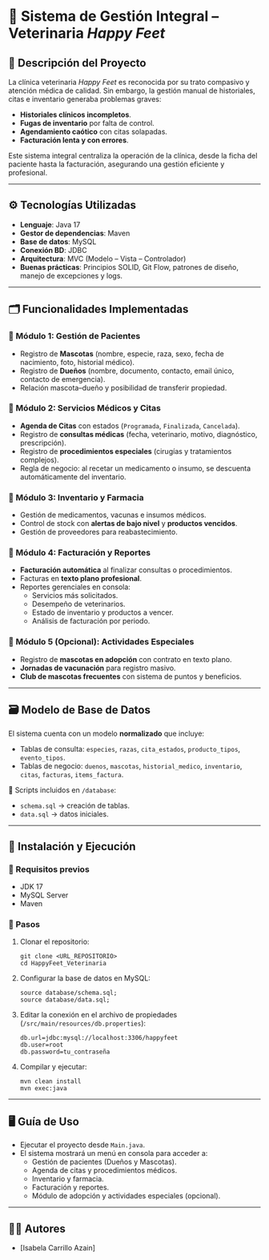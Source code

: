 # 🐾 Sistema de Gestión Integral – Veterinaria *Happy Feet*

## 📖 Descripción del Proyecto

La clínica veterinaria *Happy Feet* es reconocida por su trato compasivo y atención médica de calidad.
 Sin embargo, la gestión manual de historiales, citas e inventario generaba problemas graves:

- **Historiales clínicos incompletos**.
- **Fugas de inventario** por falta de control.
- **Agendamiento caótico** con citas solapadas.
- **Facturación lenta y con errores**.

Este sistema integral centraliza la operación de la clínica, desde la ficha del paciente hasta la facturación, asegurando una gestión eficiente y profesional.

------

## ⚙️ Tecnologías Utilizadas

- **Lenguaje**: Java 17
- **Gestor de dependencias**: Maven
- **Base de datos**: MySQL
- **Conexión BD**: JDBC
- **Arquitectura**: MVC (Modelo – Vista – Controlador)
- **Buenas prácticas**: Principios SOLID, Git Flow, patrones de diseño, manejo de excepciones y logs.

------

## 🗂️ Funcionalidades Implementadas

### 🔹 Módulo 1: Gestión de Pacientes

- Registro de **Mascotas** (nombre, especie, raza, sexo, fecha de nacimiento, foto, historial médico).
- Registro de **Dueños** (nombre, documento, contacto, email único, contacto de emergencia).
- Relación mascota–dueño y posibilidad de transferir propiedad.

### 🔹 Módulo 2: Servicios Médicos y Citas

- **Agenda de Citas** con estados (`Programada`, `Finalizada`, `Cancelada`).
- Registro de **consultas médicas** (fecha, veterinario, motivo, diagnóstico, prescripción).
- Registro de **procedimientos especiales** (cirugías y tratamientos complejos).
- Regla de negocio: al recetar un medicamento o insumo, se descuenta automáticamente del inventario.

### 🔹 Módulo 3: Inventario y Farmacia

- Gestión de medicamentos, vacunas e insumos médicos.
- Control de stock con **alertas de bajo nivel** y **productos vencidos**.
- Gestión de proveedores para reabastecimiento.

### 🔹 Módulo 4: Facturación y Reportes

- **Facturación automática** al finalizar consultas o procedimientos.
- Facturas en **texto plano profesional**.
- Reportes gerenciales en consola:
  - Servicios más solicitados.
  - Desempeño de veterinarios.
  - Estado de inventario y productos a vencer.
  - Análisis de facturación por periodo.

### 🔹 Módulo 5 (Opcional): Actividades Especiales

- Registro de **mascotas en adopción** con contrato en texto plano.
- **Jornadas de vacunación** para registro masivo.
- **Club de mascotas frecuentes** con sistema de puntos y beneficios.

------

## 🗃️ Modelo de Base de Datos

El sistema cuenta con un modelo **normalizado** que incluye:

- Tablas de consulta: `especies`, `razas`, `cita_estados`, `producto_tipos`, `evento_tipos`.
- Tablas de negocio: `duenos`, `mascotas`, `historial_medico`, `inventario`, `citas`, `facturas`, `items_factura`.

📌 Scripts incluidos en `/database`:

- `schema.sql` → creación de tablas.
- `data.sql` → datos iniciales.

------

## 🚀 Instalación y Ejecución

### 🔹 Requisitos previos

- JDK 17
- MySQL Server
- Maven

### 🔹 Pasos

1. Clonar el repositorio:

   ```
   git clone <URL_REPOSITORIO>
   cd HappyFeet_Veterinaria
   ```

2. Configurar la base de datos en MySQL:

   ```
   source database/schema.sql;
   source database/data.sql;
   ```

3. Editar la conexión en el archivo de propiedades (`/src/main/resources/db.properties`):

   ```
   db.url=jdbc:mysql://localhost:3306/happyfeet
   db.user=root
   db.password=tu_contraseña
   ```

4. Compilar y ejecutar:

   ```
   mvn clean install
   mvn exec:java
   ```

------

## 🖥️ Guía de Uso

- Ejecutar el proyecto desde `Main.java`.
- El sistema mostrará un menú en consola para acceder a:
  - Gestión de pacientes (Dueños y Mascotas).
  - Agenda de citas y procedimientos médicos.
  - Inventario y farmacia.
  - Facturación y reportes.
  - Módulo de adopción y actividades especiales (opcional).

------

## 👨‍💻 Autores

- [Isabela Carrillo Azain]